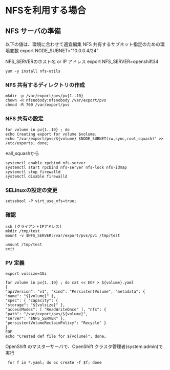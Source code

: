 # NFSを利用する場合

## NFS サーバの準備

以下の値は、環境に合わせて適宜編集
NFS 共有するサブネット指定のための環境変数
export NODE_SUBNET="10.0.0.4/24"

NFS_SERVERのホスト名 or IP アドレス
export NFS_SERVER=openshift34


```
yum -y install nfs-utils
```

### NFS 共有するディレクトリの作成
```
mkdir -p /var/export/pvs/pv{1..10}
chown -R nfsnobody:nfsnobody /var/export/pvs
chmod -R 700 /var/export/pvs
```

### NFS 共有の設定
```
for volume in pv{1..10} ; do
echo Creating export for volume $volume;
echo "/var/export/pvs/${volume} $NODE_SUBNET(rw,sync,root_squash)" >> /etc/exports; done;
```

※all_squashから

```
systemctl enable rpcbind nfs-server
systemctl start rpcbind nfs-server nfs-lock nfs-idmap
systemctl stop firewalld
systemctl disable firewalld
```


### SELinuxの設定の変更
```
setsebool -P virt_use_nfs=true;
```


### 確認
```
ssh [クライアントIPアドレス]
mkdir /tmp/test
mount -v $NFS_SERVER:/var/export/pvs/pv1 /tmp/test

umount /tmp/test
exit
```

### PV 定義

```
export volsize=1Gi

for volume in pv{1..10} ; do cat << EOF > ${volume}.yaml
{
"apiVersion": "v1", "kind": "PersistentVolume", "metadata": {
"name": "${volume}" },
"spec": { "capacity": {
"storage": "${volsize}" },
"accessModes": [ "ReadWriteOnce" ], "nfs": {
"path": "/var/export/pvs/${volume}",
"server": "$NFS_SERVER" },
"persistentVolumeReclaimPolicy": "Recycle" }
}
EOF
echo "Created def file for ${volume}"; done;
```


OpenShift のマスターサーバで、OpenShift クラスタ管理者(system:admin)で実行
```
 for f in *.yaml; do oc create -f $f; done
```
